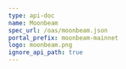 ```yaml
---
type: api-doc
name: Moonbeam
spec_url: /oas/moonbeam.json
portal_prefix: moonbeam-mainnet
logo: moonbeam.png
ignore_api_path: true
---
```

